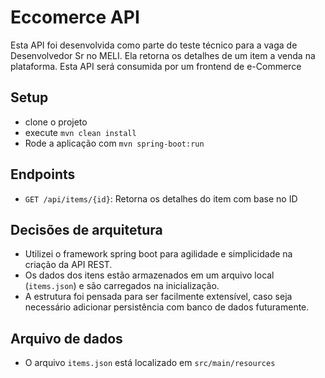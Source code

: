 # Eccomerce API

Esta API foi desenvolvida como parte do teste técnico para a vaga de Desenvolvedor Sr no MELI. Ela retorna os detalhes de um item a venda na plataforma. Esta API será consumida por um frontend de e-Commerce

## Setup

- clone o projeto
- execute `mvn clean install`
- Rode a aplicação com `mvn spring-boot:run`

## Endpoints

- `GET /api/items/{id}`: Retorna os detalhes do item com base no ID

## Decisões de arquitetura

- Utilizei o framework spring boot para agilidade e simplicidade na criação da API REST.
- Os dados dos itens estão armazenados em um arquivo local (`items.json`) e são carregados na inicialização.
- A estrutura foi pensada para ser facilmente extensível, caso seja necessário adicionar persistência com banco de dados futuramente.

## Arquivo de dados

- O arquivo `items.json` está localizado em `src/main/resources`


